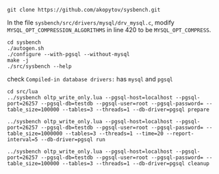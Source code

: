 ```
git clone https://github.com/akopytov/sysbench.git
```
In the file `sysbench/src/drivers/mysql/drv_mysql.c`, modify `MYSQL_OPT_COMPRESSION_ALGORITHMS` in line 420 to be `MYSQL_OPT_COMPRESS`.
```
cd sysbench
./autogen.sh
./configure --with-pgsql --without-mysql
make -j
./src/sysbench --help
```
check `Compiled-in database drivers:` has `mysql` and `pgsql`
```
cd src/lua
../sysbench oltp_write_only.lua --pgsql-host=localhost --pgsql-port=26257 --pgsql-db=testdb --pgsql-user=root --pgsql-password= --table_size=100000 --tables=3 --threads=1 --db-driver=pgsql prepare

../sysbench oltp_write_only.lua --pgsql-host=localhost --pgsql-port=26257 --pgsql-db=testdb --pgsql-user=root --pgsql-password= --table_size=1000000 --tables=3 --threads=1 --time=20 --report-interval=5 --db-driver=pgsql run

../sysbench oltp_write_only.lua --pgsql-host=localhost --pgsql-port=26257 --pgsql-db=testdb --pgsql-user=root --pgsql-password= --table_size=100000 --tables=3 --threads=1 --db-driver=pgsql cleanup
```
